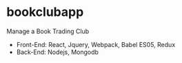 # bookclubapp
Manage a Book Trading Club
- Front-End: React, Jquery, Webpack, Babel ES05, Redux
- Back-End: Nodejs, Mongodb
